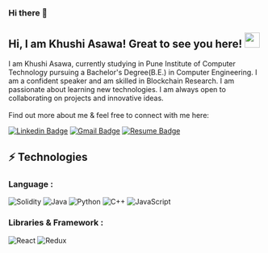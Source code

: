 ### Hi there 👋

## Hi, I am Khushi Asawa! Great to see you here! <img src="https://raw.githubusercontent.com/aemmadi/aemmadi/master/wave.gif" width="30px">

I am Khushi Asawa, currently studying in Pune Institute of Computer Technology pursuing a Bachelor's Degree(B.E.) in Computer Engineering. I am a confident speaker and am skilled in Blockchain Research. I am passionate about learning new technologies. I am always open to collaborating on projects and innovative ideas. <br></br>Find out more about me & feel free to connect with me here:

[![Linkedin Badge](https://img.shields.io/badge/-Khushi%20Asawa-blue?style=flat-square&logo=Linkedin&logoColor=white)](https://www.linkedin.com/in/khushi-asawa-300616187/)
[![Gmail Badge](https://img.shields.io/badge/-khushiasawa31@gmail.com-c14438?style=flat-square&logo=Gmail&logoColor=white)](mailto:khushiasawa31@gmail.com)
[![Resume Badge](https://img.shields.io/badge/Resume-Khushi%20Asawa-blue?labelColor=grey)](https://drive.google.com/file/d/1BIKe2AOtrjk_-2ASd1k4Pozg9eJ6qx91/view?usp=sharing)
<!-- [![Website Badge](https://img.shields.io/badge/-Portfolio-black?style=flat-square&logo=Wordpress&logoColor=white)](https://divyank00.github.io/)
 -->
## ⚡ Technologies

### Language :
![Solidity](https://img.shields.io/badge/Solidity-%23363636.svg?style=for-the-badge&logo=solidity&logoColor=white)
![Java](https://img.shields.io/badge/-java-E34A86?style=flat-square&logo=java)
![Python](https://img.shields.io/badge/-Python-black?style=flat-square&logo=Python)
![C++](https://img.shields.io/badge/-C++-00599C?style=flat-square&logo=c)
![JavaScript](https://img.shields.io/badge/-JavaScript-black?style=flat-square&logo=javascript)

### Libraries & Framework :

![React](https://img.shields.io/badge/react-%2320232a.svg?style=for-the-badge&logo=react&logoColor=%2361DAFB)
![Redux](https://img.shields.io/badge/redux-%23593d88.svg?style=for-the-badge&logo=redux&logoColor=white)


<!--
**Khushiasawa31/Khushiasawa31** is a ✨ _special_ ✨ repository because its `README.md` (this file) appears on your GitHub profile.

Here are some ideas to get you started:

- 🔭 I’m currently working on ...
- 🌱 I’m currently learning ...
- 👯 I’m looking to collaborate on ...
- 🤔 I’m looking for help with ...
- 💬 Ask me about ...
- 📫 How to reach me: ...
- 😄 Pronouns: ...
- ⚡ Fun fact: ...
-->
